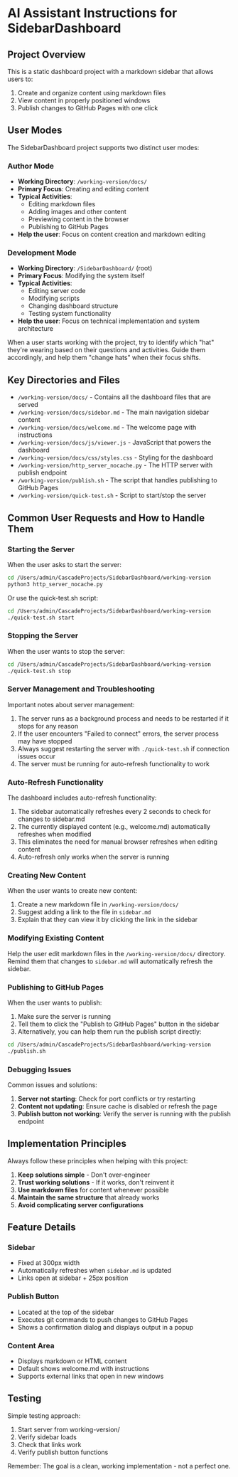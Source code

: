 # AI Assistant Instructions for SidebarDashboard

## Project Overview

This is a static dashboard project with a markdown sidebar that allows users to:
1. Create and organize content using markdown files
2. View content in properly positioned windows
3. Publish changes to GitHub Pages with one click

## User Modes

The SidebarDashboard project supports two distinct user modes:

### Author Mode
- **Working Directory**: `/working-version/docs/`
- **Primary Focus**: Creating and editing content
- **Typical Activities**: 
  - Editing markdown files
  - Adding images and other content
  - Previewing content in the browser
  - Publishing to GitHub Pages
- **Help the user**: Focus on content creation and markdown editing

### Development Mode
- **Working Directory**: `/SidebarDashboard/` (root)
- **Primary Focus**: Modifying the system itself
- **Typical Activities**:
  - Editing server code
  - Modifying scripts
  - Changing dashboard structure
  - Testing system functionality
- **Help the user**: Focus on technical implementation and system architecture

When a user starts working with the project, try to identify which "hat" they're wearing based on their questions and activities. Guide them accordingly, and help them "change hats" when their focus shifts.

## Key Directories and Files

- `/working-version/docs/` - Contains all the dashboard files that are served
- `/working-version/docs/sidebar.md` - The main navigation sidebar content
- `/working-version/docs/welcome.md` - The welcome page with instructions
- `/working-version/docs/js/viewer.js` - JavaScript that powers the dashboard
- `/working-version/docs/css/styles.css` - Styling for the dashboard
- `/working-version/http_server_nocache.py` - The HTTP server with publish endpoint
- `/working-version/publish.sh` - The script that handles publishing to GitHub Pages
- `/working-version/quick-test.sh` - Script to start/stop the server

## Common User Requests and How to Handle Them

### Starting the Server

When the user asks to start the server:
```bash
cd /Users/admin/CascadeProjects/SidebarDashboard/working-version
python3 http_server_nocache.py
```
Or use the quick-test.sh script:
```bash
cd /Users/admin/CascadeProjects/SidebarDashboard/working-version
./quick-test.sh start
```

### Stopping the Server

When the user wants to stop the server:
```bash
cd /Users/admin/CascadeProjects/SidebarDashboard/working-version
./quick-test.sh stop
```

### Server Management and Troubleshooting

Important notes about server management:
1. The server runs as a background process and needs to be restarted if it stops for any reason
2. If the user encounters "Failed to connect" errors, the server process may have stopped
3. Always suggest restarting the server with `./quick-test.sh` if connection issues occur
4. The server must be running for auto-refresh functionality to work

### Auto-Refresh Functionality

The dashboard includes auto-refresh functionality:
1. The sidebar automatically refreshes every 2 seconds to check for changes to sidebar.md
2. The currently displayed content (e.g., welcome.md) automatically refreshes when modified
3. This eliminates the need for manual browser refreshes when editing content
4. Auto-refresh only works when the server is running

### Creating New Content

When the user wants to create new content:
1. Create a new markdown file in `/working-version/docs/`
2. Suggest adding a link to the file in `sidebar.md`
3. Explain that they can view it by clicking the link in the sidebar

### Modifying Existing Content

Help the user edit markdown files in the `/working-version/docs/` directory.
Remind them that changes to `sidebar.md` will automatically refresh the sidebar.

### Publishing to GitHub Pages

When the user wants to publish:
1. Make sure the server is running
2. Tell them to click the "Publish to GitHub Pages" button in the sidebar
3. Alternatively, you can help them run the publish script directly:
```bash
cd /Users/admin/CascadeProjects/SidebarDashboard/working-version
./publish.sh
```

### Debugging Issues

Common issues and solutions:
1. **Server not starting**: Check for port conflicts or try restarting
2. **Content not updating**: Ensure cache is disabled or refresh the page
3. **Publish button not working**: Verify the server is running with the publish endpoint

## Implementation Principles

Always follow these principles when helping with this project:
1. **Keep solutions simple** - Don't over-engineer
2. **Trust working solutions** - If it works, don't reinvent it
3. **Use markdown files** for content whenever possible
4. **Maintain the same structure** that already works
5. **Avoid complicating server configurations**

## Feature Details

### Sidebar
- Fixed at 300px width
- Automatically refreshes when `sidebar.md` is updated
- Links open at sidebar + 25px position

### Publish Button
- Located at the top of the sidebar
- Executes git commands to push changes to GitHub Pages
- Shows a confirmation dialog and displays output in a popup

### Content Area
- Displays markdown or HTML content
- Default shows welcome.md with instructions
- Supports external links that open in new windows

## Testing

Simple testing approach:
1. Start server from working-version/
2. Verify sidebar loads
3. Check that links work
4. Verify publish button functions

Remember: The goal is a clean, working implementation - not a perfect one.

